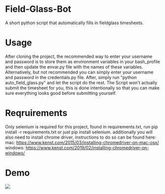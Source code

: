 # Field-Glass-Bot
A short python script that automatically fills in fieldglass timesheets.
# Usage
After cloning the project, the recommended way to enter your username and password is to 
store them as environment variables in your bash_profile and then update the envar.py file 
with the names of these variables. Alternatively, but not recommended you can simply enter 
your username and password in the credentials.py file.
After, simply run "python auto_field_glass.py" and let the script do the rest.
The Script won't actually submit the timesheet for you, this is done intentionally
so that you can make sure everything looks good before submitting yourself.
# Reqruirements
Only selenium is required for this project, found in requirements.txt, run pip install -r requirements.txt or just pip install selenium.
additionally you will also need to install chrome driver, instructions to do so can be found here:
mac: https://www.kenst.com/2015/03/installing-chromedriver-on-mac-osx/
windows: https://www.kenst.com/2019/02/installing-chromedriver-on-windows/
# Demo
![](demo.gif)
